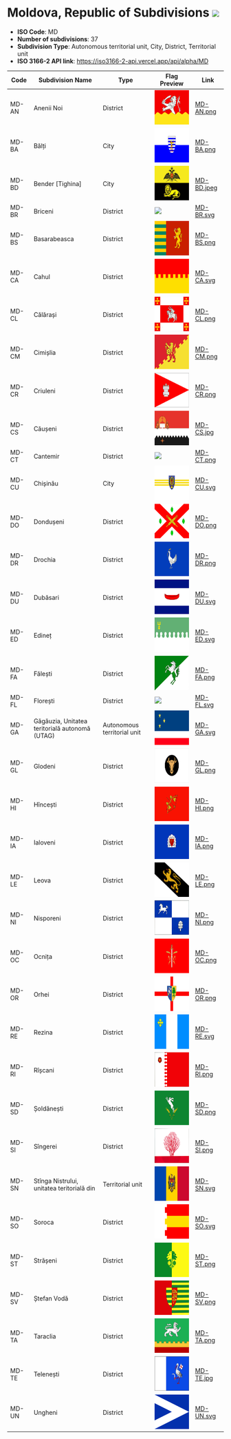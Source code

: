 # Moldova, Republic of Subdivisions ![](https://flagcdn.com/h40/md.png)

- **ISO Code**: MD
- **Number of subdivisions**: 37
- **Subdivision Type**: Autonomous territorial unit, City, District, Territorial unit
- **ISO 3166-2 API link**: https://iso3166-2-api.vercel.app/api/alpha/MD

| Code  | Subdivision Name         | Type | Flag Preview | Link |
|-------|--------------------------|--------------| -------------- |----------|
| MD-AN | Anenii Noi | District | <img src='https://raw.githubusercontent.com/amckenna41/iso3166-flags/main/iso3166-2-flags/MD/MD-AN.png' height='80'> | [MD-AN.png](https://github.com/amckenna41/iso3166-flags/blob/main/iso3166-2-flags/MD/MD-AN.png) |
| MD-BA | Bălți | City | <img src='https://raw.githubusercontent.com/amckenna41/iso3166-flags/main/iso3166-2-flags/MD/MD-BA.png' height='80'> | [MD-BA.png](https://github.com/amckenna41/iso3166-flags/blob/main/iso3166-2-flags/MD/MD-BA.png) |
| MD-BD | Bender [Tighina] | City | <img src='https://raw.githubusercontent.com/amckenna41/iso3166-flags/main/iso3166-2-flags/MD/MD-BD.jpeg' height='80'> | [MD-BD.jpeg](https://github.com/amckenna41/iso3166-flags/blob/main/iso3166-2-flags/MD/MD-BD.jpeg) |
| MD-BR | Briceni | District | <img src='None' height='80'> | [MD-BR.svg](https://github.com/amckenna41/iso3166-flags/blob/main/iso3166-2-flags/MD/MD-BR.svg) |
| MD-BS | Basarabeasca | District | <img src='https://raw.githubusercontent.com/amckenna41/iso3166-flags/main/iso3166-2-flags/MD/MD-BS.png' height='80'> | [MD-BS.png](https://github.com/amckenna41/iso3166-flags/blob/main/iso3166-2-flags/MD/MD-BS.png) |
| MD-CA | Cahul | District | <img src='https://raw.githubusercontent.com/amckenna41/iso3166-flags/main/iso3166-2-flags/MD/MD-CA.svg' height='80'> | [MD-CA.svg](https://github.com/amckenna41/iso3166-flags/blob/main/iso3166-2-flags/MD/MD-CA.svg) |
| MD-CL | Călărași | District | <img src='https://raw.githubusercontent.com/amckenna41/iso3166-flags/main/iso3166-2-flags/MD/MD-CL.png' height='80'> | [MD-CL.png](https://github.com/amckenna41/iso3166-flags/blob/main/iso3166-2-flags/MD/MD-CL.png) |
| MD-CM | Cimișlia | District | <img src='https://raw.githubusercontent.com/amckenna41/iso3166-flags/main/iso3166-2-flags/MD/MD-CM.png' height='80'> | [MD-CM.png](https://github.com/amckenna41/iso3166-flags/blob/main/iso3166-2-flags/MD/MD-CM.png) |
| MD-CR | Criuleni | District | <img src='https://raw.githubusercontent.com/amckenna41/iso3166-flags/main/iso3166-2-flags/MD/MD-CR.png' height='80'> | [MD-CR.png](https://github.com/amckenna41/iso3166-flags/blob/main/iso3166-2-flags/MD/MD-CR.png) |
| MD-CS | Căușeni | District | <img src='https://raw.githubusercontent.com/amckenna41/iso3166-flags/main/iso3166-2-flags/MD/MD-CS.jpg' height='80'> | [MD-CS.jpg](https://github.com/amckenna41/iso3166-flags/blob/main/iso3166-2-flags/MD/MD-CS.jpg) |
| MD-CT | Cantemir | District | <img src='None' height='80'> | [MD-CT.png](https://github.com/amckenna41/iso3166-flags/blob/main/iso3166-2-flags/MD/MD-CT.png) |
| MD-CU | Chișinău | City | <img src='https://raw.githubusercontent.com/amckenna41/iso3166-flags/main/iso3166-2-flags/MD/MD-CU.svg' height='80'> | [MD-CU.svg](https://github.com/amckenna41/iso3166-flags/blob/main/iso3166-2-flags/MD/MD-CU.svg) |
| MD-DO | Dondușeni | District | <img src='https://raw.githubusercontent.com/amckenna41/iso3166-flags/main/iso3166-2-flags/MD/MD-DO.png' height='80'> | [MD-DO.png](https://github.com/amckenna41/iso3166-flags/blob/main/iso3166-2-flags/MD/MD-DO.png) |
| MD-DR | Drochia | District | <img src='https://raw.githubusercontent.com/amckenna41/iso3166-flags/main/iso3166-2-flags/MD/MD-DR.png' height='80'> | [MD-DR.png](https://github.com/amckenna41/iso3166-flags/blob/main/iso3166-2-flags/MD/MD-DR.png) |
| MD-DU | Dubăsari | District | <img src='https://raw.githubusercontent.com/amckenna41/iso3166-flags/main/iso3166-2-flags/MD/MD-DU.svg' height='80'> | [MD-DU.svg](https://github.com/amckenna41/iso3166-flags/blob/main/iso3166-2-flags/MD/MD-DU.svg) |
| MD-ED | Edineț | District | <img src='https://raw.githubusercontent.com/amckenna41/iso3166-flags/main/iso3166-2-flags/MD/MD-ED.svg' height='80'> | [MD-ED.svg](https://github.com/amckenna41/iso3166-flags/blob/main/iso3166-2-flags/MD/MD-ED.svg) |
| MD-FA | Fălești | District | <img src='https://raw.githubusercontent.com/amckenna41/iso3166-flags/main/iso3166-2-flags/MD/MD-FA.png' height='80'> | [MD-FA.png](https://github.com/amckenna41/iso3166-flags/blob/main/iso3166-2-flags/MD/MD-FA.png) |
| MD-FL | Florești | District | <img src='https://raw.githubusercontent.com/amckenna41/iso3166-flags/main/iso3166-2-flags/MD/MD-FL.png' height='80'> | [MD-FL.svg](https://github.com/amckenna41/iso3166-flags/blob/main/iso3166-2-flags/MD/MD-FL.svg) |
| MD-GA | Găgăuzia, Unitatea teritorială autonomă (UTAG) | Autonomous territorial unit | <img src='https://raw.githubusercontent.com/amckenna41/iso3166-flags/main/iso3166-2-flags/MD/MD-GA.svg' height='80'> | [MD-GA.svg](https://github.com/amckenna41/iso3166-flags/blob/main/iso3166-2-flags/MD/MD-GA.svg) |
| MD-GL | Glodeni | District | <img src='https://raw.githubusercontent.com/amckenna41/iso3166-flags/main/iso3166-2-flags/MD/MD-GL.png' height='80'> | [MD-GL.png](https://github.com/amckenna41/iso3166-flags/blob/main/iso3166-2-flags/MD/MD-GL.png) |
| MD-HI | Hîncești | District | <img src='https://raw.githubusercontent.com/amckenna41/iso3166-flags/main/iso3166-2-flags/MD/MD-HI.png' height='80'> | [MD-HI.png](https://github.com/amckenna41/iso3166-flags/blob/main/iso3166-2-flags/MD/MD-HI.png) |
| MD-IA | Ialoveni | District | <img src='https://raw.githubusercontent.com/amckenna41/iso3166-flags/main/iso3166-2-flags/MD/MD-IA.png' height='80'> | [MD-IA.png](https://github.com/amckenna41/iso3166-flags/blob/main/iso3166-2-flags/MD/MD-IA.png) |
| MD-LE | Leova | District | <img src='https://raw.githubusercontent.com/amckenna41/iso3166-flags/main/iso3166-2-flags/MD/MD-LE.png' height='80'> | [MD-LE.png](https://github.com/amckenna41/iso3166-flags/blob/main/iso3166-2-flags/MD/MD-LE.png) |
| MD-NI | Nisporeni | District | <img src='https://raw.githubusercontent.com/amckenna41/iso3166-flags/main/iso3166-2-flags/MD/MD-NI.png' height='80'> | [MD-NI.png](https://github.com/amckenna41/iso3166-flags/blob/main/iso3166-2-flags/MD/MD-NI.png) |
| MD-OC | Ocnița | District | <img src='https://raw.githubusercontent.com/amckenna41/iso3166-flags/main/iso3166-2-flags/MD/MD-OC.png' height='80'> | [MD-OC.png](https://github.com/amckenna41/iso3166-flags/blob/main/iso3166-2-flags/MD/MD-OC.png) |
| MD-OR | Orhei | District | <img src='https://raw.githubusercontent.com/amckenna41/iso3166-flags/main/iso3166-2-flags/MD/MD-OR.png' height='80'> | [MD-OR.png](https://github.com/amckenna41/iso3166-flags/blob/main/iso3166-2-flags/MD/MD-OR.png) |
| MD-RE | Rezina | District | <img src='https://raw.githubusercontent.com/amckenna41/iso3166-flags/main/iso3166-2-flags/MD/MD-RE.svg' height='80'> | [MD-RE.svg](https://github.com/amckenna41/iso3166-flags/blob/main/iso3166-2-flags/MD/MD-RE.svg) |
| MD-RI | Rîșcani | District | <img src='https://raw.githubusercontent.com/amckenna41/iso3166-flags/main/iso3166-2-flags/MD/MD-RI.png' height='80'> | [MD-RI.png](https://github.com/amckenna41/iso3166-flags/blob/main/iso3166-2-flags/MD/MD-RI.png) |
| MD-SD | Șoldănești | District | <img src='https://raw.githubusercontent.com/amckenna41/iso3166-flags/main/iso3166-2-flags/MD/MD-SD.png' height='80'> | [MD-SD.png](https://github.com/amckenna41/iso3166-flags/blob/main/iso3166-2-flags/MD/MD-SD.png) |
| MD-SI | Sîngerei | District | <img src='https://raw.githubusercontent.com/amckenna41/iso3166-flags/main/iso3166-2-flags/MD/MD-SI.png' height='80'> | [MD-SI.png](https://github.com/amckenna41/iso3166-flags/blob/main/iso3166-2-flags/MD/MD-SI.png) |
| MD-SN | Stînga Nistrului, unitatea teritorială din | Territorial unit | <img src='https://raw.githubusercontent.com/amckenna41/iso3166-flags/main/iso3166-2-flags/MD/MD-SN.svg' height='80'> | [MD-SN.svg](https://github.com/amckenna41/iso3166-flags/blob/main/iso3166-2-flags/MD/MD-SN.svg) |
| MD-SO | Soroca | District | <img src='https://raw.githubusercontent.com/amckenna41/iso3166-flags/main/iso3166-2-flags/MD/MD-SO.svg' height='80'> | [MD-SO.svg](https://github.com/amckenna41/iso3166-flags/blob/main/iso3166-2-flags/MD/MD-SO.svg) |
| MD-ST | Strășeni | District | <img src='https://raw.githubusercontent.com/amckenna41/iso3166-flags/main/iso3166-2-flags/MD/MD-ST.png' height='80'> | [MD-ST.png](https://github.com/amckenna41/iso3166-flags/blob/main/iso3166-2-flags/MD/MD-ST.png) |
| MD-SV | Ștefan Vodă | District | <img src='https://raw.githubusercontent.com/amckenna41/iso3166-flags/main/iso3166-2-flags/MD/MD-SV.png' height='80'> | [MD-SV.png](https://github.com/amckenna41/iso3166-flags/blob/main/iso3166-2-flags/MD/MD-SV.png) |
| MD-TA | Taraclia | District | <img src='https://raw.githubusercontent.com/amckenna41/iso3166-flags/main/iso3166-2-flags/MD/MD-TA.png' height='80'> | [MD-TA.png](https://github.com/amckenna41/iso3166-flags/blob/main/iso3166-2-flags/MD/MD-TA.png) |
| MD-TE | Telenești | District | <img src='https://raw.githubusercontent.com/amckenna41/iso3166-flags/main/iso3166-2-flags/MD/MD-TE.jpg' height='80'> | [MD-TE.jpg](https://github.com/amckenna41/iso3166-flags/blob/main/iso3166-2-flags/MD/MD-TE.jpg) |
| MD-UN | Ungheni | District | <img src='https://raw.githubusercontent.com/amckenna41/iso3166-flags/main/iso3166-2-flags/MD/MD-UN.svg' height='80'> | [MD-UN.svg](https://github.com/amckenna41/iso3166-flags/blob/main/iso3166-2-flags/MD/MD-UN.svg) |
